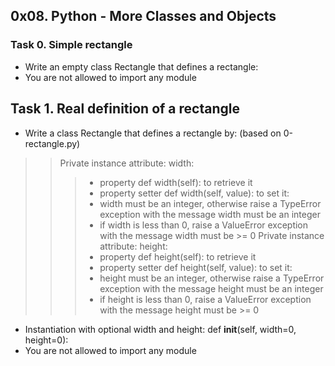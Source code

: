 ## 0x08. Python - More Classes and Objects

### Task 0. Simple rectangle
- Write an empty class Rectangle that defines a rectangle:
- You are not allowed to import any module

## Task 1. Real definition of a rectangle
- Write a class Rectangle that defines a rectangle by: (based on 0-rectangle.py)
>> Private instance attribute: width:
>>> - property def width(self): to retrieve it
>>> - property setter def width(self, value): to set it:
>>> - width must be an integer, otherwise raise a TypeError exception with the message width must be an integer
>>> - if width is less than 0, raise a ValueError exception with the message width must be >= 0
>> Private instance attribute: height:
>>> - property def height(self): to retrieve it
>>> - property setter def height(self, value): to set it:
>>> - height must be an integer, otherwise raise a TypeError exception with the message height must be an integer
>>> - if height is less than 0, raise a ValueError exception with the message height must be >= 0
- Instantiation with optional width and height: def __init__(self, width=0, height=0):
- You are not allowed to import any module
